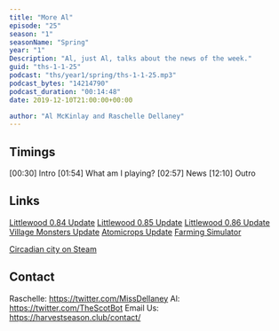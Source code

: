 ```yaml
---
title: "More Al"
episode: "25"
season: "1"
seasonName: "Spring"
year: "1"
Description: "Al, just Al, talks about the news of the week."
guid: "ths-1-1-25"
podcast: "ths/year1/spring/ths-1-1-25.mp3"
podcast_bytes: "14214790"
podcast_duration: "00:14:48"
date: 2019-12-10T21:00:00+00:00

author: "Al McKinlay and Raschelle Dellaney"
---
```


## Timings

[00:30] Intro
[01:54] What am I playing?
[02:57] News
[12:10] Outro

## Links

[Littlewood 0.84 Update](https://steamcommunity.com/games/894940/announcements/detail/3497537116997271536)
[Littlewood 0.85 Update](https://steamcommunity.com/app/894940/discussions/0/1657817111859102726/)
[Littlewood 0.86 Update](https://steamcommunity.com/games/894940/announcements/detail/1716365179282094785)
[Village Monsters Update](https://twitter.com/VillageMonsters/status/1197981149600960512)
[Atomicrops Update](https://rawfury.com/the-atomic-farmer-6-bramble-patch-special-issue/)
[Farming Simulator](https://www.farming-simulator.com/)

[Circadian city on Steam](https://store.steampowered.com/app/1045430/Circadian_City/)

## Contact

Raschelle: https://twitter.com/MissDellaney
Al: https://twitter.com/TheScotBot
Email Us: https://harvestseason.club/contact/
